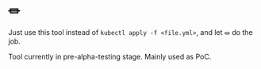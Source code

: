 # &#9179;

Just use this tool instead of `kubectl apply -f <file.yml>`, 
and let &#9179; do the job. 

Tool currently in pre-alpha-testing stage. Mainly used as PoC.